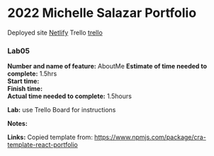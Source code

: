 # 2022 Michelle Salazar Portfolio 

Deployed site [Netlify](https://quiet-pothos-45ffde.netlify.app/)
Trello [trello](https://trello.com/b/SqhR7jl3/aboutme2022)

### Lab05

**Number and name of feature:**   AboutMe
**Estimate of time needed to complete:** 1.5hrs    
**Start time:**   
**Finish time:**   
**Actual time needed to complete:**   1.5hours

**Lab:**
use Trello Board for instructions

**Notes:** 

**Links:** 
Copied template from: https://www.npmjs.com/package/cra-template-react-portfolio

